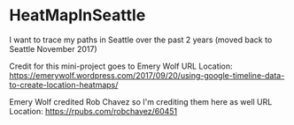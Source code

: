 # HeatMapInSeattle
I want to trace my paths in Seattle over the past 2 years (moved back to Seattle November 2017)

Credit for this mini-project goes to Emery Wolf
URL Location: https://emerywolf.wordpress.com/2017/09/20/using-google-timeline-data-to-create-location-heatmaps/

Emery Wolf credited Rob Chavez so I'm crediting them here as well
URL Location: https://rpubs.com/robchavez/60451
